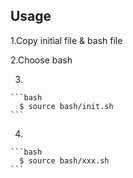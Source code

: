 ## Usage

  1.Copy initial file & bash file

  2.Choose bash

  3.
    ```bash
      $ source bash/init.sh
    ```
  4.

    ```bash
      $ source bash/xxx.sh
    ```
